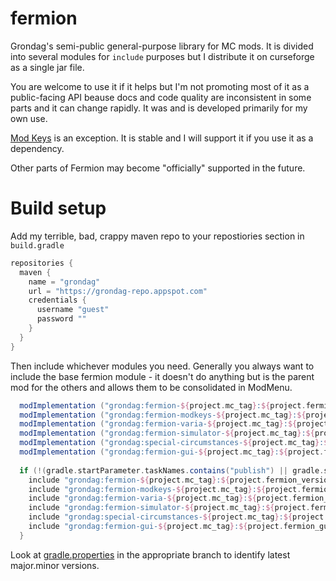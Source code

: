 # fermion
Grondag's semi-public general-purpose library for MC mods.  It is divided into several modules for `include` purposes but I distribute it on curseforge as a single jar file. 

You are welcome to use it if it helps but I'm not promoting most of it as a public-facing API beause docs and code quality are inconsistent in some parts and it can change rapidly.  It was and is developed primarily for my own use. 

[Mod Keys](https://github.com/grondag/fermion/wiki/Fermion-Modifier-Keys) is an exception. It is stable and I will support it if you use it as a dependency.

Other parts of Fermion may become "officially" supported in the future. 


# Build setup

Add my terrible, bad, crappy maven repo to your repostiories section in `build.gradle`

```gradle
repositories {
  maven {
    name = "grondag"
    url = "https://grondag-repo.appspot.com"
    credentials {
      username "guest"
      password ""
    }
  }
}
```

Then include whichever modules you need.  Generally you always want to include the base fermion module - it doesn't do anything but is the parent mod for the others and allows them to be consolidated in ModMenu.

```gradle
  modImplementation ("grondag:fermion-${project.mc_tag}:${project.fermion_version}.+") { transitive = false }
  modImplementation ("grondag:fermion-modkeys-${project.mc_tag}:${project.fermion_modkeys_version}.+") { transitive = false }
  modImplementation ("grondag:fermion-varia-${project.mc_tag}:${project.fermion_varia_version}.+") { transitive = false }
  modImplementation ("grondag:fermion-simulator-${project.mc_tag}:${project.fermion_simulator_version}.+") { transitive = false }
  modImplementation ("grondag:special-circumstances-${project.mc_tag}:${project.special_circumstances_version}.+") { transitive = false }
  modImplementation ("grondag:fermion-gui-${project.mc_tag}:${project.fermion_gui_version}.+") { transitive = false }
  
  if (!(gradle.startParameter.taskNames.contains("publish") || gradle.startParameter.taskNames.contains("publishToMavenLocal"))) {
    include "grondag:fermion-${project.mc_tag}:${project.fermion_version}.+"
    include "grondag:fermion-modkeys-${project.mc_tag}:${project.fermion_modkeys_version}.+"
    include "grondag:fermion-varia-${project.mc_tag}:${project.fermion_varia_version}.+"
    include "grondag:fermion-simulator-${project.mc_tag}:${project.fermion_simulator_version}.+"
    include "grondag:special-circumstances-${project.mc_tag}:${project.special_circumstances_version}.+"
    include "grondag:fermion-gui-${project.mc_tag}:${project.fermion_gui_version}.+"
  }
```

Look at [gradle.properties](https://github.com/grondag/fermion/blob/master/gradle.properties) in the appropriate branch to identify latest major.minor versions.
